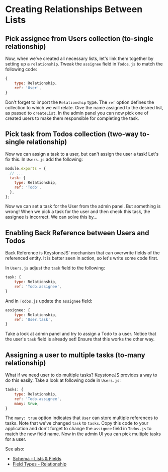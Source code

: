 <!--[meta]
section: guides
title: Creating Relationships Between Lists
subSection: setup
order: 4
[meta]-->

# Creating Relationships Between Lists

## Pick assignee from Users collection (to-single relationship)

Now, when we've created all necessary lists, let's link them together by setting up
a `relationship`. Tweak the `assignee` field in `Todos.js` to match the following code:

```javascript
{
    type: Relationship,
    ref: 'User',
}
```

Don't forget to import the `Relationship` type. The `ref` option defines the collection to which we will relate. Give the name assigned to the desired list, as passed to `createList`. In the admin panel you can now pick one of created users to make them responsible for completing the task.

## Pick task from Todos collection (two-way to-single relationship)

Now we can assign a task to a user, but can't assign the user a task! Let's fix this.
In `Users.js` add the following:

```javascript
module.exports = {
  // ...
  task: {
    type: Relationship,
    ref: 'Todo',
  },
};
```

Now we can set a task for the User from the admin panel. But something is wrong! When we pick a task for the user and then check this task, the assignee is incorrect. We can solve this by...

## Enabling Back Reference between Users and Todos

Back Reference is KeystoneJS' mechanism that can overwrite fields of the referenced entity.
It is better seen in action, so let's write some code first.

In `Users.js` adjust the `task` field to the following:

```javascript
task: {
    type: Relationship,
    ref: 'Todo.assignee',
}
```

And in `Todos.js` update the `assignee` field:

```javascript
assignee: {
    type: Relationship,
    ref: 'User.task',
}
```

Take a look at admin panel and try to assign a Todo to a user. Notice that the user's `task` field is already set! Ensure that this works the other way.

## Assigning a user to multiple tasks (to-many relationship)

What if we need user to do multiple tasks? KeystoneJS provides a way to do this easily.
Take a look at following code in `Users.js`:

```javascript
tasks: {
    type: Relationship,
    ref: 'Todo.assignee',
    many: true,
}
```

The `many: true` option indicates that `User` can store multiple references to tasks. Note that we've changed `task` to `tasks`. Copy this code to your application and don't forget to change the `assignee` field in `Todos.js` to match the new field name. Now in the admin UI you can pick multiple tasks for a user.

See also:

- [Schema - Lists & Fields](/guides/schema)
- [Field Types - Relationship](/keystone-alpha/fields/src/types/relationship/)

